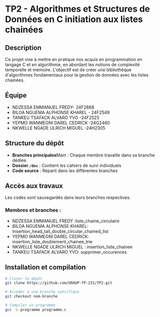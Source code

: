 # TP2 - Algorithmes et Structures de Données en C initiation aux listes chainées

## Description 
Ce projet vise à mettre en pratique nos acquis en programmation en langage C et en algorithmie, en abordant les notions de complexité temporelle et mémoire. L'objectif est de créer une bibliothèque d'algorithmes fondamentaux pour la gestion de données avec les listes chainées.

## Équipe
- NDZESSA EMMANUEL FREDY- 24F2868
- BILOA NGUEMA ALPHONSE KHAREL - 24F2549
- TANKEU TSAFACK ALVARO YVO -24F2525
- YEPMO WANMEGNI DAREL CEDRICK -24G2460
- NKWELLE NGADE ULRICH MIGUEL -24H2305

## Structure du dépôt
- **Branches principales**Main : Chaque membre travaille dans sa branche dédiée.
- **Dossier `/doc`** : Contient les cahiers de suivi individuels
- **Code source** : Réparti dans les différentes branches

## Accès aux travaux
Les codes sont sauvegardés dans leurs branches respectives.

### Membres et branches :
- NDZESSA EMMANUEL FREDY :liste_chaine_circulaire
- BILOA NGUEMA ALPHONSE KHAREL: Insertion_head_tail_double_circular_chained_list
- YEPMO WANMEGNI DAREL CEDRICK: insertion_liste_doublement_chainee_trie
- NKWELLE NGADE ULRICH MIGUEL : insertion_liste_chainee
- TANKEU TSAFACK ALVARO YVO: supprimer_occurences

## Installation et compilation
```bash
# Cloner le dépôt
git clone https://github.com/GROUP-TP-231/TP2.git

# Accéder à une branche spécifique
git checkout nom-branche

# Compiler un programme
gcc -o programme programme.c
